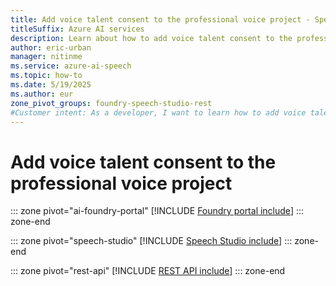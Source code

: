 ```yaml
---
title: Add voice talent consent to the professional voice project - Speech service
titleSuffix: Azure AI services
description: Learn about how to add voice talent consent to the professional voice project. 
author: eric-urban
manager: nitinme
ms.service: azure-ai-speech
ms.topic: how-to
ms.date: 5/19/2025
ms.author: eur
zone_pivot_groups: foundry-speech-studio-rest
#Customer intent: As a developer, I want to learn how to add voice talent consent to the professional voice project.
---
```


# Add voice talent consent to the professional voice project

::: zone pivot="ai-foundry-portal"
[!INCLUDE [Foundry portal include](./includes/how-to/professional-voice/create-consent/ai-foundry.md)]
::: zone-end

::: zone pivot="speech-studio"
[!INCLUDE [Speech Studio include](./includes/how-to/professional-voice/create-consent/speech-studio.md)]
::: zone-end

::: zone pivot="rest-api"
[!INCLUDE [REST API include](./includes/how-to/professional-voice/create-consent/rest.md)]
::: zone-end


